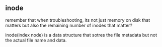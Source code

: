 ## inode
remember that when troubleshooting, its not just memory on disk that matters but also the remaining number of inodes that matter?

inode(index node) is a data structure that sotres the file metadata but not the actual file name and data. 
